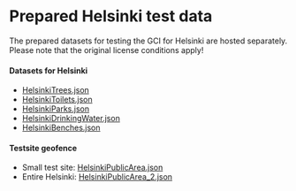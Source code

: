 # Prepared Helsinki test data

The prepared datasets for testing the GCI for Helsinki are hosted separately.
Please note that the original license conditions apply!

#### Datasets for Helsinki
* [HelsinkiTrees.json](https://proto.fvh.io/urbanage/HelsinkiTrees.json)
* [HelsinkiToilets.json](https://proto.fvh.io/urbanage/HelsinkiToilets.json)
* [HelsinkiParks.json](https://proto.fvh.io/urbanage/HelsinkiParks.json)
* [HelsinkiDrinkingWater.json](https://proto.fvh.io/urbanage/HelsinkiDrinkingWater.json)
* [HelsinkiBenches.json](https://proto.fvh.io/urbanage/HelsinkiBenches.json)

#### Testsite geofence
* Small test site: [HelsinkiPublicArea.json](https://proto.fvh.io/urbanage/HelsinkiPublicArea.json)
* Entire Helsinki: [HelsinkiPublicArea_2.json](https://proto.fvh.io/urbanage/HelsinkiPublicArea_2.json)
